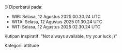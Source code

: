 ⏰ Diperbarui pada:
- WIB: Selasa, 12 Agustus 2025 00.30.24 UTC
- WITA: Selasa, 12 Agustus 2025 01.30.24 UTC
- WIT: Selasa, 12 Agustus 2025 02.30.24 UTC

Kutipan Inspiratif:
"Not always available, try your luck ;)"


Kategori: attitude

